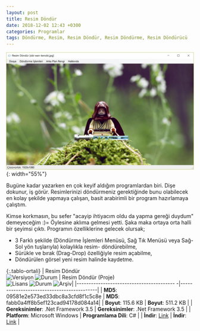 ```yaml
---
layout: post
title: Resim Döndür
date: 2018-12-02 12:43 +0300
categories: Programlar
tags: Döndürme, Resim, Resim Döndür, Resim Döndürme, Resim Döndürücü
---
```

![resim-dondur](/images/programlar/resim-dondur.png){: width="55%"}

Bugüne kadar yazarken en çok keyif aldığım programlardan biri. Dişe dokunur, iş görür. Resimlerinizi döndürmeniz gerektiğinde bunu olabilecek en kolay şekilde yapmaya çalışan, basit arabirimli bir program hazırlamaya çalıştım. 

Kimse korkmasın, bu sefer "acayip ihtiyacım oldu da yapma gereği duydum" demeyeceğim :)= Öylesine aklıma gelmesi yetti. Şaka maka ortaya orta halli bir şeyimsi çıktı. Programın özelliklerine gelecek olursak;

- 3 Farklı şekilde (Döndürme İşlemleri Menüsü, Sağ Tık Menüsü veya Sağ-Sol yön tuşlarıyla) kolaylıkla resim- döndürebilme,
- Sürükle ve bırak (Drag-Drop) özelliğiyle resim açabilme,
- Döndürülen görsel yeni resim halinde kaydetme.

{:.tablo-ortali}
| Resim Döndür <br>![Versiyon](https://img.shields.io/badge/Versiyon-1.01-blueviolet.svg?style=flat) ![Durum](https://img.shields.io/badge/Durum-Çalışıyor-success.svg?style=flat) | Resim Döndür (Proje)<br>![Lisans](https://img.shields.io/badge/Lisans-MIT-blue.svg?style=flat) ![Durum](https://img.shields.io/badge/Proje-Sonlandırıldı-lightgray.svg?style=flat) ![Arşiv](https://img.shields.io/badge/Arşiv-orange.svg?style=flat)|
|----------------------------------------- -|-------------------------------------------|
| **MD5**: 09581e2e573ed33dbc8a3cfd8f1c5c8e | **MD5**: fabb0a4ff8b5ef123cad94178d084a14| 
| **Boyut**: 115.6 KB                       | **Boyut**: 511.2 KB                         |
| **Gereksinimler**: .Net Framework 3.5     | **Gereksinimler**: .Net Framework 3.5      |
| **Platform**: Microsoft Windows           | **Programlama Dili**: C#                  |
| **İndir**: [Link](http://www.umutd.com/programlar/resim-dondur.zip)         | **İndir**: [Link](http://www.umutd.com/programlar/resim-dondur-proje.zip)                      |